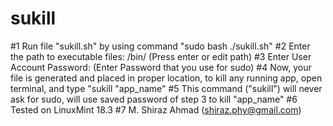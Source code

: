 # sukill

#1 Run file "sukill.sh" by using command "sudo bash ./sukill.sh" 
#2 Enter the path to executable files: /bin/  (Press enter or edit path)
#3 Enter User Account Password:  (Enter Password that you use for sudo)
#4 Now, your file is generated and placed in proper location, to kill any running app, open terminal, and type "sukill "app_name"
#5 This command ("sukill") will never ask for sudo, will use saved password of step 3 to kill "app_name"
#6 Tested on LinuxMint 18.3
#7 M. Shiraz Ahmad (shiraz.phy@gmail.com)

